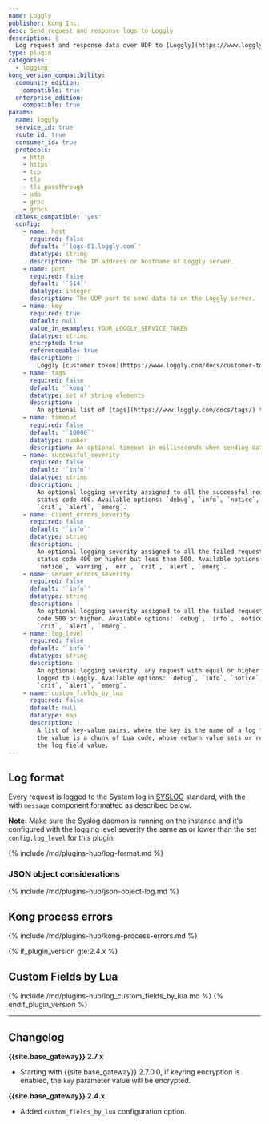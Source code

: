 ```yaml
---
name: Loggly
publisher: Kong Inc.
desc: Send request and response logs to Loggly
description: |
  Log request and response data over UDP to [Loggly](https://www.loggly.com).
type: plugin
categories:
  - logging
kong_version_compatibility:
  community_edition:
    compatible: true
  enterprise_edition:
    compatible: true
params:
  name: loggly
  service_id: true
  route_id: true
  consumer_id: true
  protocols:
    - http
    - https
    - tcp
    - tls
    - tls_passthrough
    - udp
    - grpc
    - grpcs
  dbless_compatible: 'yes'
  config:
    - name: host
      required: false
      default: '`logs-01.loggly.com`'
      datatype: string
      description: The IP address or hostname of Loggly server.
    - name: port
      required: false
      default: '`514`'
      datatype: integer
      description: The UDP port to send data to on the Loggly server.
    - name: key
      required: true
      default: null
      value_in_examples: YOUR_LOGGLY_SERVICE_TOKEN
      datatype: string
      encrypted: true
      referenceable: true
      description: |
        Loggly [customer token](https://www.loggly.com/docs/customer-token-authentication-token/).
    - name: tags
      required: false
      default: '`kong`'
      datatype: set of string elements
      description: |
        An optional list of [tags](https://www.loggly.com/docs/tags/) to support segmentation and filtering of logs.
    - name: timeout
      required: false
      default: '`10000`'
      datatype: number
      description: An optional timeout in milliseconds when sending data to the Loggly server.
    - name: successful_severity
      required: false
      default: '`info`'
      datatype: string
      description: |
        An optional logging severity assigned to all the successful requests with a response
        status code 400. Available options: `debug`, `info`, `notice`, `warning`, `err`,
        `crit`, `alert`, `emerg`.
    - name: client_errors_severity
      required: false
      default: '`info`'
      datatype: string
      description: |
        An optional logging severity assigned to all the failed requests with a response
        status code 400 or higher but less than 500. Available options: `debug`, `info`,
        `notice`, `warning`, `err`, `crit`, `alert`, `emerg`.
    - name: server_errors_severity
      required: false
      default: '`info`'
      datatype: string
      description: |
        An optional logging severity assigned to all the failed requests with response status
        code 500 or higher. Available options: `debug`, `info`, `notice`, `warning`, `err`,
        `crit`, `alert`, `emerg`.
    - name: log_level
      required: false
      default: '`info`'
      datatype: string
      description: |
        An optional logging severity, any request with equal or higher severity will be
        logged to Loggly. Available options: `debug`, `info`, `notice`, `warning`, `err`,
        `crit`, `alert`, `emerg`.
    - name: custom_fields_by_lua
      required: false
      default: null
      datatype: map
      description: |
        A list of key-value pairs, where the key is the name of a log field and
        the value is a chunk of Lua code, whose return value sets or replaces
        the log field value.
---
```


## Log format

Every request is logged to the System log in [SYSLOG](https://en.wikipedia.org/wiki/Syslog) standard, with the
with `message` component formatted as described below.

**Note:** Make sure the Syslog daemon is running on the instance and it's configured with the
logging level severity the same as or lower than the set `config.log_level` for this plugin.

{% include /md/plugins-hub/log-format.md %}

### JSON object considerations

{% include /md/plugins-hub/json-object-log.md %}

## Kong process errors

{% include /md/plugins-hub/kong-process-errors.md %}

{% if_plugin_version gte:2.4.x %}
## Custom Fields by Lua

{% include /md/plugins-hub/log_custom_fields_by_lua.md %}
{% endif_plugin_version %}

---
## Changelog

**{{site.base_gateway}} 2.7.x**

* Starting with {{site.base_gateway}} 2.7.0.0, if keyring encryption is enabled,
 the `key` parameter value will be encrypted.

**{{site.base_gateway}} 2.4.x**

* Added `custom_fields_by_lua` configuration option.
